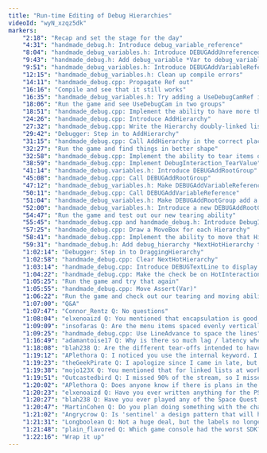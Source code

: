 ```yaml
---
title: "Run-time Editing of Debug Hierarchies"
videoId: "wyN_xzqz5dk"
markers:
    "2:18": "Recap and set the stage for the day"
    "4:31": "handmade_debug.h: Introduce debug_variable_reference"
    "8:04": "handmade_debug_variables.h: Introduce DEBUGAddUnreferencedVariable"
    "9:43": "handmade_debug.h: Add debug_variable *Var to debug_variable_reference"
    "9:51": "handmade_debug_variables.h: Introduce DEBUGAddVariableReference"
    "12:15": "handmade_debug_variables.h: Clean up compile errors"
    "14:11": "handmade_debug.cpp: Propagate Ref out"
    "16:16": "Compile and see that it still works"
    "16:35": "handmade_debug_variables.h: Try adding a UseDebugCamRef into two different groups"
    "18:06": "Run the game and see UseDebugCam in two groups"
    "18:51": "handmade_debug.cpp: Implement the ability to have more than one debug_variable_hierarchy"
    "24:26": "handmade_debug.cpp: Introduce AddHierarchy"
    "27:32": "handmade_debug.cpp: Write the Hierarchy doubly-linked list"
    "29:42": "Debugger: Step in to AddHierarchy"
    "31:15": "handmade_debug.cpp: Call AddHierarchy in the correct place"
    "32:27": "Run the game and find things in better shape"
    "32:58": "handmade_debug.cpp: Implement the ability to tear items off the menu"
    "38:59": "handmade_debug.cpp: Implement DebugInteraction_TearValue"
    "41:14": "handmade_debug.variables.h: Introduce DEBUGAddRootGroup"
    "45:08": "handmade_debug.cpp: Call DEBUGAddRootGroup"
    "47:12": "handmade_debug_variables.h: Make DEBUGAddVariableReference take debug_variable *Group"
    "50:11": "handmade_debug.cpp: Call DEBUGAddVariableReference"
    "51:04": "handmade_debug_variables.h: Make DEBUGAddRootGroup add a debug_variable_reference"
    "52:00": "handmade_debug_variables.h: Introduce a new DEBUGAddRootGroup and rename the original to DEBUGAddRootGroupInternal"
    "54:47": "Run the game and test out our new tearing ability"
    "55:45": "handmade_debug.cpp and handmade_debug.h: Introduce DebugInteraction_MoveHierarchy"
    "57:25": "handmade_debug.cpp: Draw a MoveBox for each Hierarchy"
    "58:41": "handmade_debug.cpp: Implement the ability to move that Hierarchy"
    "59:31": "handmade_debug.h: Add debug_hierarchy *NextHotHierarchy to debug_state"
    "1:02:14": "Debugger: Step in to DraggingHierarchy"
    "1:02:58": "handmade_debug.cpp: Clear NextHotHierarchy"
    "1:03:14": "handmade_debug.cpp: Introduce DEBUGTextLine to display when we are interacting"
    "1:04:22": "handmade_debug.cpp: Make the check be on HotInteraction"
    "1:05:25": "Run the game and try that again"
    "1:05:55": "handmade_debug.cpp: Move Assert(Var)"
    "1:06:22": "Run the game and check out our tearing and moving abilities"
    "1:07:00": "Q&A"
    "1:07:47": "Connor_Rentz Q: No questions"
    "1:08:04": "elxenoaizd Q: You mentioned that encapsulation is good but not in the OOP way. Could you elaborate then in which way you mean?"
    "1:09:09": "insofaras Q: Are the menu items spaced evenly vertically? Looks a bit odd to me"
    "1:09:25": "handmade_debug.cpp: Use LineAdvance to space the lines"
    "1:16:49": "adamantoise17 Q: Why is there so much lag / latency when dragging the hierarchies around? Or is that just Twitch streaming artifacts?"
    "1:18:08": "blah238 Q: Are the different tear-offs intended to have identical hierarchies or is the intention that you drill down into different things without all the tear-offs being affected?"
    "1:19:12": "APlethora Q: I noticed you use the internal keyword. I haven't seen it before. What is its purpose?"
    "1:19:23": "theGeekPirate Q: I apologize since I came in late, but out of curiosity, what was the tolerance (in pixels) you used for dragging out a subsection?"
    "1:19:38": "mojo123X Q: You mentioned that for linked lists at work you use metaprogramming. What did you mean?"
    "1:19:51": "Outcastedbird Q: I missed 90% of the stream, so I missed a ton. I just want to ask what are some tips for people who want to get into designing games? Dos and Don'ts and simple things that are worthwhile"
    "1:20:02": "APlethora Q: Does anyone know if there is plans in the future to add other platform support to this project?"
    "1:20:23": "elxenoaizd Q: Have you ever written anything for the PS1? (I think Jeff mentioned he used to do some stuff in a J&C episode?)"
    "1:20:27": "blah238 Q: Have you ever played any of the Space Quest games? The music for the video on the Handmade Hero site reminds me of it a lot"
    "1:20:47": "MartinCohen Q: Do you plan doing something with the character spacing in the text renderer?"
    "1:21:02": "Angrycrow Q: Is 'sentinel' a design pattern that will help with making the torn instances of the UI independent, or is that terminology that you've gained in years of tool development? Now that I understand what you meant by 'tearing' the interface, it seems really useful for isolating instances of hierarchies"
    "1:21:31": "Longboolean Q: Not a huge deal, but the labels no longer show if clicking them will expand or minimize them. Also at a glance it is not clear what is a category and what is a var"
    "1:21:48": "plain_flavored Q: Which game console had the worst SDK?"
    "1:22:16": "Wrap it up"
---
```

